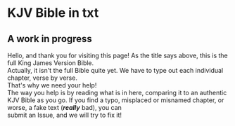 # KJV Bible in txt
## A work in progress
Hello, and thank you for visiting this page! As the title says above, this is the full King James Version Bible.\
Actually, it isn't the full Bible quite yet. We have to type out each individual chapter, verse by verse.\
That's why we need your help!\
The way you help is by reading what is in here, comparing it to an authentic KJV Bible as you go.
If you find a typo, misplaced or misnamed chapter, or worse, a fake text (***really*** bad), you can\
submit an Issue, and we will try to fix it!
